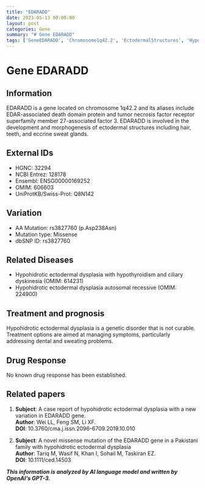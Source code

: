 ```yaml
---
title: "EDARADD"
date: 2023-05-13 00:00:00
layout: post
categories: Gene
summary: "# Gene EDARADD"
tags: ['GeneEDARADD', 'Chromosome1q42.2', 'EctodermalStructures', 'HypohidroticEctodermalDysplasia', 'MissenseMutation', 'SymptomManagement', 'NotCurable', 'CaseReports']
---
```


# Gene EDARADD

## Information
EDARADD is a gene located on chromosome 1q42.2 and its aliases include EDAR-associated death domain protein and tumor necrosis factor receptor superfamily member 27-associated factor 3. EDARADD is involved in the development and morphogenesis of ectodermal structures including hair, teeth, and eccrine sweat glands.

## External IDs
- HGNC: 32294
- NCBI Entrez: 128178
- Ensembl: ENSG00000169252
- OMIM: 606603
- UniProtKB/Swiss-Prot: Q8N142

## Variation
- AA Mutation: rs3827760 (p.Asp238Asn)
- Mutation type: Missense
- dbSNP ID: rs3827760

## Related Diseases
- Hypohidrotic ectodermal dysplasia with hypothyroidism and ciliary dyskinesia (OMIM: 614231)
- Hypohidrotic ectodermal dysplasia autosomal recessive (OMIM: 224900)

## Treatment and prognosis
Hypohidrotic ectodermal dysplasia is a genetic disorder that is not curable. Treatment options are aimed at managing symptoms, particularly addressing dental and sweating problems.

## Drug Response
No known drug response has been established.

## Related papers
1. **Subject**: A case report of hypohidrotic ectodermal dysplasia with a new variation in EDARADD gene.  
**Author**: Wei LL, Feng SM, Li XF.  
**DOI**: 10.3760/cma.j.issn.2096-6709.2019.10.010

2. **Subject**: A novel missense mutation of the EDARADD gene in a Pakistani family with hypohidrotic ectodermal dysplasia  
**Author**: Tariq M, Wasif N, Khan I, Sohail M, Taskiran EZ.  
**DOI**: 10.1111/ced.14503

**_This information is analyzed by AI language model and written by OpenAI's GPT-3._**